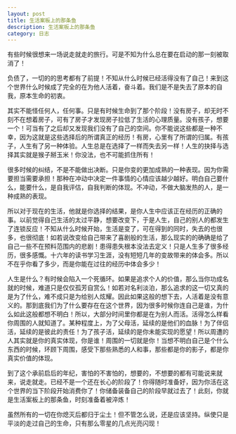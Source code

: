 ```yaml
---
layout: post
title: 生活案板上的那条鱼
description: 生活案板上的那条鱼
category: 日志
---
```


有些时候很想来一场说走就走的旅行。可是不知为什么总在要在启动的那一刻被取消了！

负债了，一切的的思考都有了前提！不知从什么时候已经活得没有了自己！来到这个世界什么时候成了完全的在为他人活着，奋斗着。我们是不是失去了原本的自我，原本生命的初衷。

其实不能怪任何人，任何事。只是有时候生命到了那个阶段！没有房子，却无时不刻不在想着房子，可有了房子才发现房子拉低了生活的心理质量。没有孩子，想要一个！可当有了之后却又发现我们没有了自己的空间。你不能说这些都是一种不幸，因为这就是这些选择后的所谓真正的经历！有房，心里有了所谓的归属。有孩子，人生有了另一种体验。人生总是在选择了一样而失去另一样！人生的抉择与选择其实就是猴子掰玉米！你没法，也不可能抓住所有！

很多时候的纠结，不是不能做出决断。只是你变的更加成熟的一种表现。因为你需要担当需要承担！那种在冲动中决定一件事情的心情应该越少越好。明白自己要什么，能要什么，是自我评估，自我判断的体现。不冲动，不做大脑发热的人，是一种成熟的表现。

所以对于现在的生活，他就是你选择的结果，是你人生中应该正在经历的正确的事。以前觉得自己生活的太过平静，想要改变下，于是人生，自己的别人的都发生了连锁反应！不知从什么时候开始，生活是变了，可在得到的同时，失去的也很多，也很彻底！如若说改变给自己带来了喜剧般的生活，那么现实的的确确是给了自己一些不在预料范围内的悲剧！患得患失根本没法去定义！只是人生多了很多经历，很多感慨。十六年的读书学习生涯，没有短短几年的变故带来的体会多。所以不在乎你看了多少，而是你能在过往的经历中体会多少！

人生是什么？有时候会陷入一个死循环。如果是追求个人的价值，那么当你功成名就的时候，难道只是仅仅孤芳自赏么！如若对名利淡泊，那么追求的这一切又真的是为了什么，难不成只是为给别人炫耀。因此如果这般的想下去，人活着是没有意义的。那到底我们为了什么要存在在这个世界，因为很多时候你连自己是谁，为什么如此这般都想不明白！所以，大部分时间里你都是在为别人而活。活得怎么样看你周围的人就知道了。某种程度上，为了父母活，延续的是他们的血脉！为了伴侣活，延续的是彼此的责任！为了孩子活，延续的是你未能实现的愿望！所以周遭的人其实就是你的真实体现，你是谁！周围的一切就是你！当想不明白自己是个什么东西的时候，环顾下周围，感受下那些熟悉的人和事，那些都是你的影子，都是你真实价值的体现。

到了这个承前启后的年纪，害怕的不害怕的，想要的，不想要的都有可能说来就来，说走就走。已经不是一个还在长心的阶段了！你得随时准备好，因为你活在这个世界的当下阶段开始消费你了！你储备装备自己的阶段早就过去了！此刻，你就是生活案板上的那条鱼，时刻准备着被淬炼！

虽然所有的一切在你熄灭后都归于尘土！但不管怎么说，还是应该坚持。纵使只是平淡的走过自己的生命，只有那么零星的几点光亮闪现！
